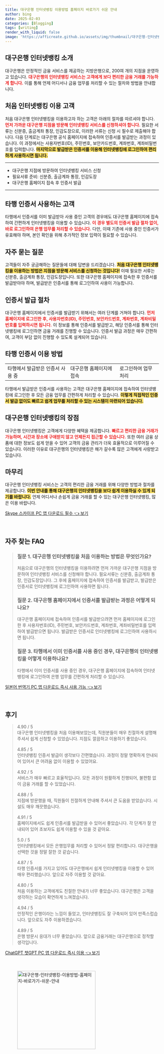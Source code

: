 ```yaml
---
title: 대구은행 인터넷뱅킹 이용방법 홈페이지 바로가기 쉬운 안내
author: bing
date: 2025-02-03
categories: [Blogging]
tags: [writing]
render_with_liquid: false
image: 'https://afficreate.github.io/assets/img/thumbnail/대구은행-인터넷뱅킹-이용방법-홈페이지-바로가기-쉬운-안내.webp'
---
```



<h2 id='대구은행_인터넷뱅킹_소개'>대구은행 인터넷뱅킹 소개</h2>

<p>대구은행은 안정적인 금융 서비스를 제공하는 지방은행으로, 200여 개의 지점을 운영하고 있습니다. <b><span style="color: #ee2323;">대구은행의 인터넷뱅킹 서비스는 고객에게 보다 편리한 금융 거래를 가능하게 합니다.</span></b> 이를 통해 언제 어디서나 금융 업무를 처리할 수 있는 절차와 방법을 안내합니다.</p>

<h2 id='처음_인터넷뱅킹_이용_고객'>처음 인터넷뱅킹 이용 고객</h2>

<p>처음 대구은행 인터넷뱅킹을 이용하고자 하는 고객은 아래의 절차를 따르셔야 합니다. <b><span style="color: #ee2323;">먼저 가까운 대구은행 지점을 방문해 인터넷뱅킹 서비스를 신청하셔야 합니다.</span></b> 필요한 서류는 신분증, 출금계좌 통장, 인감도장으로, 이러한 서류는 신청 시 필수로 제출해야 합니다. 다음 단계로는 대구은행 공식 홈페이지에 접속하여 인증서를 발급받는 과정이 있습니다. 이 과정에서는 사용자번호(ID), 주민번호, 보안카드번호, 계좌번호, 계좌비밀번호를 입력합니다. <b><span style="background-color: #ffe066;">마지막으로 발급받은 인증서를 이용해 인터넷뱅킹에 로그인하여 편리하게 사용하시면 됩니다.</span></b></p>

<hr />

<ul>
    <li>대구은행 지점에 방문하여 인터넷뱅킹 서비스 신청</li>
    <li>필요서류 준비: 신분증, 출금계좌 통장, 인감도장</li>
    <li>대구은행 홈페이지 접속 후 인증서 발급</li>
</ul>

<hr />

<h2 id='타행_인증서_사용'>타행 인증서 사용하는 고객</h2>

<p>타행에서 인증서를 이미 발급받아 사용 중인 고객의 경우에도 대구은행 홈페이지에 접속하여 간편하게 인터넷뱅킹을 이용할 수 있습니다. <b><span style="color: #ee2323;">이 경우 별도의 인증서 발급 절차 없이, 바로 로그인하여 은행 업무를 처리할 수 있습니다.</span></b> 다만, 이때 기존에 사용 중인 인증서가 유효해야 하며, 본인 확인을 위해 추가적인 정보 입력이 필요할 수 있습니다.</p>

<h2 id='자주_묻는_질문'>자주 묻는 질문</h2>

<p>고객들이 자주 궁금해하는 질문들에 대해 답변을 드리겠습니다. <b><span style="background-color: #ffe066;">처음 대구은행 인터넷뱅킹을 이용하는 방법은 지점을 방문해 서비스를 신청하는 것입니다!</span></b> 이때 필요한 서류는 신분증, 출금계좌 통장, 인감도장입니다. 또한 대구은행 홈페이지에 접속한 후 인증서를 발급받아야 하며, 발급받은 인증서를 통해 로그인하여 사용이 가능합니다.</p>

<h2 id='인증서_발급_절차'>인증서 발급 절차</h2>

<p>대구은행 홈페이지에서 인증서를 발급받기 위해서는 여러 단계를 거쳐야 합니다. <b><span style="color: #ee2323;">먼저 홈페이지에 로그인한 후, 사용자번호(ID), 주민번호, 보안카드번호, 계좌번호, 계좌비밀번호를 입력하시면 됩니다.</span></b> 이 정보를 통해 인증서를 발급받고, 해당 인증서를 통해 인터넷뱅킹에 로그인하면 금융 거래를 진행할 수 있습니다. 인증서 발급 과정은 매우 간편하여, 고객이 부담 없이 진행할 수 있도록 설계되어 있습니다.</p>

<h2 id='타행_인증서_이용_방법'>타행 인증서 이용 방법</h2>

<table>
    <tr>
        <td>타행에서 발급받은 인증서 사용 중</td>
        <td>대구은행 홈페이지에 접속</td>
        <td>로그인하여 업무 처리</td>
    </tr>
</table>

<p>타행에서 발급받은 인증서를 사용하는 고객은 대구은행 홈페이지에 접속하여 인터넷뱅킹에 로그인한 후 모든 금융 업무를 간편하게 처리할 수 있습니다. <b><span style="background-color: #ffe066;">이렇게 직접적인 인증서 발급 없이도 빠르고 쉽게 업무를 처리할 수 있는 시스템이 마련되어 있습니다.</span></b></p>

<h2 id='대구은행_인터넷뱅킹의_장점'>대구은행 인터넷뱅킹의 장점</h2>

<p>대구은행 인터넷뱅킹은 고객에게 다양한 혜택을 제공합니다. <b><span style="color: #ee2323;">빠르고 편리한 금융 거래가 가능하며, 시간과 장소에 구애받지 않고 언제든지 접근할 수 있습니다.</span></b> 또한 여러 금융 상품에 대한 정보도 쉽게 얻을 수 있어 고객의 금융 관리가 더욱 효율적으로 이루어질 수 있습니다. 이러한 이유로 대구은행의 인터넷뱅킹은 해가 갈수록 많은 고객에게 사랑받고 있습니다.</p>

<h2 id='마무리'>마무리</h2>

<p>대구은행 인터넷뱅킹 서비스는 고객의 편리한 금융 거래를 위해 다양한 방법과 절차를 제공합니다. <b><span style="background-color: #ffe066;">이번 안내를 통해 대구은행의 인터넷뱅킹을 보다 쉽게 이용하실 수 있게 되기를 바랍니다.</span></b> 언제 어디서나 손쉽게 금융 거래를 할 수 있는 대구은행 인터넷뱅킹, 많은 이용 바랍니다.</p>


<p><a class="click-button" title="Skype 스카이프 PC 앱 다운로드 필수" href="https://afficreate.github.io/posts/Skype-%EC%8A%A4%EC%B9%B4%EC%9D%B4%ED%94%84-PC-%EC%95%B1-%EB%8B%A4%EC%9A%B4%EB%A1%9C%EB%93%9C-%ED%95%84%EC%88%98/" rel="dofollow">Skype 스카이프 PC 앱 다운로드 필수 👈 보기</a></p><br>
<h2 id='자주_찾는_FAQ'>자주 찾는 FAQ</h2>
<div itemscope="" itemtype="https://schema.org/FAQPage"> 
<blockquote> 
<div itemscope="" itemprop="mainEntity" itemtype="https://schema.org/Question"> 
<h3 itemprop="name">질문 1. 대구은행 인터넷뱅킹을 처음 이용하는 방법은 무엇인가요?</h3> 
<div itemscope="" itemprop="acceptedAnswer" itemtype="https://schema.org/Answer"> 
<span itemprop="text"> 
<p>처음으로 대구은행의 인터넷뱅킹을 이용하려면 먼저 가까운 대구은행 지점을 방문하여 인터넷뱅킹 서비스를 신청해야 합니다. 필요서류는 신분증, 출금계좌 통장, 인감도장입니다. 그 후에 홈페이지에 접속하여 인증서를 발급받고, 발급받은 인증서로 인터넷뱅킹에 로그인하여 사용하면 됩니다.</p> 
</span> 
</div> 
</div> 

<div itemscope="" itemprop="mainEntity" itemtype="https://schema.org/Question"> 
<h3 itemprop="name">질문 2. 대구은행 홈페이지에서 인증서를 발급받는 과정은 어떻게 되나요?</h3> 
<div itemscope="" itemprop="acceptedAnswer" itemtype="https://schema.org/Answer"> 
<span itemprop="text"> 
<p>대구은행 홈페이지에 접속하여 인증서를 발급받으려면 먼저 홈페이지에 로그인한 후 사용자번호(ID), 주민번호, 보안카드번호, 계좌번호, 계좌비밀번호를 입력하여 발급받으면 됩니다. 발급받은 인증서로 인터넷뱅킹에 로그인하여 사용하시면 됩니다.</p> 
</span> 
</div> 
</div> 

<div itemscope="" itemprop="mainEntity" itemtype="https://schema.org/Question"> 
<h3 itemprop="name">질문 3. 타행에서 이미 인증서를 사용 중인 경우, 대구은행의 인터넷뱅킹을 어떻게 이용하나요?</h3> 
<div itemscope="" itemprop="acceptedAnswer" itemtype="https://schema.org/Answer"> 
<span itemprop="text"> 
<p>타행에서 이미 인증서를 사용 중인 경우, 대구은행 홈페이지에 접속하여 인터넷뱅킹에 로그인하여 은행 업무를 간편하게 처리할 수 있습니다.</p> 
</span> 
</div> 
</div> 
</blockquote> 
</div>
<p><a class="click-button" title="일본어 번역기 PC 앱 다운로드 즉시 사용 가능" href="https://afficreate.github.io/posts/%EC%9D%BC%EB%B3%B8%EC%96%B4-%EB%B2%88%EC%97%AD%EA%B8%B0-PC-%EC%95%B1-%EB%8B%A4%EC%9A%B4%EB%A1%9C%EB%93%9C-%EC%A6%89%EC%8B%9C-%EC%82%AC%EC%9A%A9-%EA%B0%80%EB%8A%A5/" rel="dofollow">일본어 번역기 PC 앱 다운로드 즉시 사용 가능 👈 보기</a></p><br>
<h2 id='후기'>후기</h2>
<div itemscope itemtype="https://schema.org/Product">
  <blockquote>
  <div itemprop="review" itemscope itemtype="https://schema.org/Review">
      <div itemprop="reviewRating" itemscope itemtype="https://schema.org/Rating"> <span itemprop="ratingValue">4.90</span> / <span itemprop="bestRating">5</span> </div>
      <span itemprop="reviewBody">대구은행 인터넷뱅킹을 처음 이용해보았는데, 직원분들이 매우 친절하게 설명해주셔서 쉽게 신청할 수 있었습니다. 지점도 깔끔하고 이용하기 좋았습니다.</span>
  </div>
  <br>
  <div itemprop="review" itemscope itemtype="https://schema.org/Review">
      <div itemprop="reviewRating" itemscope itemtype="https://schema.org/Rating"> <span itemprop="ratingValue">4.85</span> / <span itemprop="bestRating">5</span> </div>
      <span itemprop="reviewBody">인터넷뱅킹 인증서 발급이 생각보다 간편했습니다. 과정이 정말 명확하게 안내되어 있어서 큰 어려움 없이 이용할 수 있었어요.</span>
  </div>
  <br>
  <div itemprop="review" itemscope itemtype="https://schema.org/Review">
      <div itemprop="reviewRating" itemscope itemtype="https://schema.org/Rating"> <span itemprop="ratingValue">4.92</span> / <span itemprop="bestRating">5</span> </div>
      <span itemprop="reviewBody">서비스가 매우 빠르고 효율적입니다. 모든 과정이 원활하게 진행되어, 불편함 없이 금융 거래를 할 수 있었습니다.</span>
  </div>
  <br>
  <div itemprop="review" itemscope itemtype="https://schema.org/Review">
      <div itemprop="reviewRating" itemscope itemtype="https://schema.org/Rating"> <span itemprop="ratingValue">4.88</span> / <span itemprop="bestRating">5</span> </div>
      <span itemprop="reviewBody">지점에 방문했을 때, 직원들이 친절하게 안내해 주셔서 큰 도움을 받았습니다. 시설도 매우 깨끗했습니다.</span>
  </div>
  <br>
  <div itemprop="review" itemscope itemtype="https://schema.org/Review">
      <div itemprop="reviewRating" itemscope itemtype="https://schema.org/Rating"> <span itemprop="ratingValue">4.91</span> / <span itemprop="bestRating">5</span> </div>
      <span itemprop="reviewBody">홈페이지에서도 쉽게 인증서를 발급받을 수 있어서 좋았습니다. 각 단계가 잘 안내되어 있어 초보자도 쉽게 이용할 수 있을 것 같아요.</span>
  </div>
  <br>
  <div itemprop="review" itemscope itemtype="https://schema.org/Review">
      <div itemprop="reviewRating" itemscope itemtype="https://schema.org/Rating"> <span itemprop="ratingValue">5.0</span> / <span itemprop="bestRating">5</span> </div>
      <span itemprop="reviewBody">인터넷뱅킹에서 모든 은행업무를 처리할 수 있어서 정말 편리합니다. 대구은행을 선택한 것을 정말 잘한 것 같습니다.</span>
  </div>
  <br>
  <div itemprop="review" itemscope itemtype="https://schema.org/Review">
      <div itemprop="reviewRating" itemscope itemtype="https://schema.org/Rating"> <span itemprop="ratingValue">4.87</span> / <span itemprop="bestRating">5</span> </div>
      <span itemprop="reviewBody">타행 인증서를 가지고 있어도 대구은행에서 쉽게 인터넷뱅킹을 이용할 수 있어 매우 편리했습니다. 앞으로 자주 이용할 것 같아요.</span>
  </div>
  <br>
  <div itemprop="review" itemscope itemtype="https://schema.org/Review">
      <div itemprop="reviewRating" itemscope itemtype="https://schema.org/Rating"> <span itemprop="ratingValue">4.80</span> / <span itemprop="bestRating">5</span> </div>
      <span itemprop="reviewBody">처음 이용하는 고객에게도 친절한 안내가 너무 좋았습니다. 대구은행은 고객을 생각하는 모습이 확연하게 느껴졌습니다.</span>
  </div>
  <br>
  <div itemprop="review" itemscope itemtype="https://schema.org/Review">
      <div itemprop="reviewRating" itemscope itemtype="https://schema.org/Rating"> <span itemprop="ratingValue">4.94</span> / <span itemprop="bestRating">5</span> </div>
      <span itemprop="reviewBody">안정적인 은행이라는 느낌이 들었고, 인터넷뱅킹도 잘 구축되어 있어 만족스럽습니다. 앞으로도 자주 이용하겠습니다.</span>
  </div>
  <br>
  <div itemprop="review" itemscope itemtype="https://schema.org/Review">
      <div itemprop="reviewRating" itemscope itemtype="https://schema.org/Rating"> <span itemprop="ratingValue">4.89</span> / <span itemprop="bestRating">5</span> </div>
      <span itemprop="reviewBody">은행 방문시 응대가 너무 좋았습니다. 앞으로 금융거래는 대구은행으로 정착할 생각입니다.</span>
  </div>
  </blockquote>
</div>
<p><a class="click-button" title="ChatGPT 챗GPT PC 앱 다운로드 즉시 이용" href="https://afficreate.github.io/posts/ChatGPT-%EC%B1%97GPT-PC-%EC%95%B1-%EB%8B%A4%EC%9A%B4%EB%A1%9C%EB%93%9C-%EC%A6%89%EC%8B%9C-%EC%9D%B4%EC%9A%A9/" rel="dofollow">ChatGPT 챗GPT PC 앱 다운로드 즉시 이용 👈 보기</a></p><br>
<figure class="image"><img src="https://afficreate.github.io/assets/img/thumbnail/대구은행-인터넷뱅킹-이용방법-홈페이지-바로가기-쉬운-안내.webp" alt="대구은행-인터넷뱅킹-이용방법-홈페이지-바로가기-쉬운-안내" width="256" height="256"></figure>